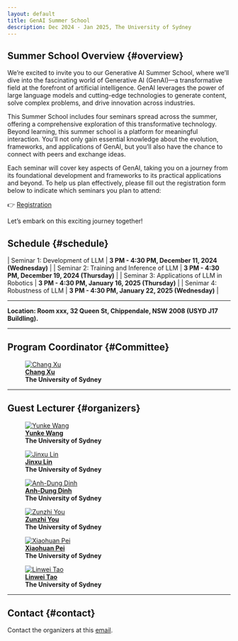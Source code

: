 ```yaml
---
layout: default
title: GenAI Summer School
description: Dec 2024 - Jan 2025, The University of Sydney
---
```


## **Summer School Overview** {#overview}

We’re excited to invite you to our Generative AI Summer School, where we’ll dive into the fascinating world of Generative AI (GenAI)—a transformative field at the forefront of artificial intelligence. GenAI leverages the power of large language models and cutting-edge technologies to generate content, solve complex problems, and drive innovation across industries.
 
This Summer School includes four seminars spread across the summer, offering a comprehensive exploration of this transformative technology. Beyond learning, this summer school is a platform for meaningful interaction. You’ll not only gain essential knowledge about the evolution, frameworks, and applications of GenAI, but you’ll also have the chance to connect with peers and exchange ideas.
 
Each seminar will cover key aspects of GenAI, taking you on a journey from its foundational development and frameworks to its practical applications and beyond. To help us plan effectively, please fill out the registration form below to indicate which seminars you plan to attend:
 
👉 [Registration](https://docs.google.com/forms/d/e/1FAIpQLSdlI10zoQHwI_eY_2odw-6rlB415Qr2OAQmTFifPSAkc1HOOA/viewform)
 
Let’s embark on this exciting journey together!

## **Schedule** {#schedule}

| Seminar 1: Development of LLM | **3 PM - 4:30 PM, December 11, 2024 (Wednesday)** |
| Seminar 2: Training and Inference of LLM | **3 PM - 4:30 PM, December 19, 2024 (Thursday)** |
| Seminar 3: Applications of LLM in Robotics | **3 PM - 4:30 PM, January 16, 2025 (Thursday)** |
| Senimar 4: Robustness of LLM | **3 PM - 4:30 PM, January 22, 2025 (Wednesday)** |

---

**Location: Room xxx, 32 Queen St, Chippendale, NSW 2008 (USYD J17 Buildling).**

---

## **Program Coordinator** {#Committee}

<div class="container">

<figure>
    <a href="http://changxu.xyz/">
    <img class="img-author" src="assets/imgs/authors/chang_xu.jpeg" alt="Chang Xu"/></a>
    <b><br><a href="http://changxu.xyz/">Chang Xu</a>
    <br>The University of Sydney</b>
</figure>
</div>

---

## **Guest Lecturer** {#organizers}
<div class="container">

<figure>
    <a href="https://yunke-wang.github.io">
    <img class="img-author" src="assets/imgs/authors/yunke.jpg" alt="Yunke Wang"/></a>
    <b><br><a href="https://yunke-wang.github.io">Yunke Wang</a>
    <br>The University of Sydney</b>
</figure>

<figure>
    <a href="https://scholar.google.com/citations?user=92B4a3YAAAAJ&hl=en">
    <img class="img-author" src="assets/imgs/authors/jinxulin.jpg" alt="Jinxu Lin"/></a>
    <b><br><a href="https://scholar.google.com/citations?user=92B4a3YAAAAJ&hl=en">Jinxu Lin</a>
    <br>The University of Sydney</b>
</figure>

<figure>
    <a href="https://scholar.google.com.vn/citations?user=ZJbv3YoAAAAJ&hl=en">
    <img class="img-author" src="assets/imgs/authors/anhdungdinh.jpeg" alt="Anh-Dung Dinh"/></a>
    <b><br><a href="https://scholar.google.com.vn/citations?user=ZJbv3YoAAAAJ&hl=en">Anh-Dung Dinh</a>
    <br>The University of Sydney</b>
</figure>

<figure>
    <a href="https://youzunzhi.github.io">
    <img class="img-author" src="assets/imgs/authors/zunzhiyou.jpg" alt="Zunzhi You"/></a>
    <b><br><a href="https://youzunzhi.github.io">Zunzhi You</a>
    <br>The University of Sydney</b>
</figure>

<figure>
    <a href="https://www.terrypei.com">
    <img class="img-author" src="assets/imgs/authors/xiaohuanpei.jpeg" alt="Xiaohuan Pei"/></a>
    <b><br><a href="https://www.terrypei.com">Xiaohuan Pei</a>
    <br>The University of Sydney</b>
</figure>

<figure>
    <a href="https://www.taolinwei.com">
    <img class="img-author" src="assets/imgs/authors/linweitao.jpg" alt="Linwei Tao"/></a>
    <b><br><a href="https://www.taolinwei.com">Linwei Tao</a>
    <br>The University of Sydney</b>
</figure>




</div>

---
## **Contact** {#contact}

Contact the organizers at this [email](yunke.wang@sydney.edu.au).

